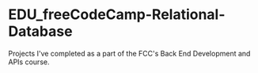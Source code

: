 # EDU_freeCodeCamp-Relational-Database
Projects I've completed as a part of the FCC's Back End Development and APIs course. 
